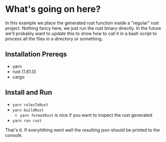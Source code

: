 # What's going on here?

In this example we place the generated rust function inside a "regular" rust project. Nothing fancy here, we just run the rust binary directly. In the future we'll probably want to update this to show how to call it in a bash script to process all the files in a directory or something.

## Installation Prereqs

- yarn
- rust (1.61.0)
- cargo

## Install and Run

- `yarn rulesToRust`
- `yarn buildRust`
  - `yarn formatRust` is nice if you want to inspect the rust generated
- `yarn run rust`

That's it. If everyhthing went well the resulting json should be printed to the console.
